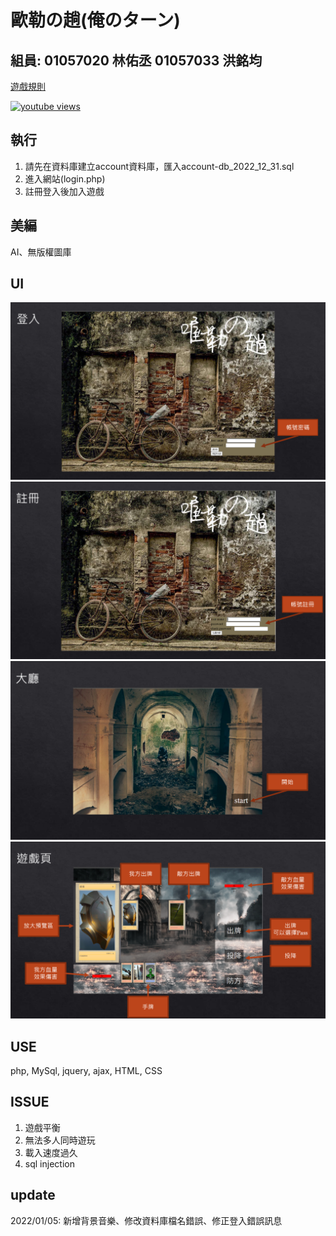 # 歐勒の趟(俺のターン)
## 組員: 01057020 林佑丞 01057033 洪銘均
<a href="https://hackmd.io/@HongMJ1315/BkFdUuj_i">遊戲規則</a>

<a href="https://youtu.be/ZzHHuSo3XV8?si=mzTJaTJZfV7GKMkB"><img alt="youtube views" title="Subscribe to my YouTube channel" src="https://img.shields.io/youtube/views/ZzHHuSo3XV8?si=mzTJaTJZfV7GKMkB?logo=youtube&labelColor=ce4630&style=for-the-badge"/></a>

## 執行
1. 請先在資料庫建立account資料庫，匯入account-db_2022_12_31.sql
2. 進入網站(login.php)
3. 註冊登入後加入遊戲

## 美編
AI、無版權圖庫

## UI
![image](image/login.png)
![image](image/sign_up.png)
![image](image/start.png)
![image](image/game.png)

## USE
php, MySql, jquery, ajax, HTML, CSS

## ISSUE
1. 遊戲平衡
2. 無法多人同時遊玩
3. 載入速度過久
4. sql injection

## update
2022/01/05: 新增背景音樂、修改資料庫檔名錯誤、修正登入錯誤訊息


